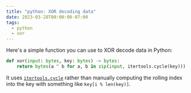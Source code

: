 ```yaml
---
title: "python: XOR decoding data"
date: 2023-03-28T00:00:00-07:00
tags:
  - python
  - xor
---
```


Here's a simple function you can use to XOR decode data in Python:

```py
def xor(input: bytes, key: bytes) -> bytes:
    return bytes(a ^ b for a, b in zip(input, itertools.cycle(key)))
```

It uses [`itertools.cycle`](https://docs.python.org/3/library/itertools.html#itertools.cycle) rather than manually computing the rolling index into the key with something like `key[i % len(key)]`.